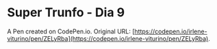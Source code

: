 # Super Trunfo - Dia 9

A Pen created on CodePen.io. Original URL: [https://codepen.io/irlene-viturino/pen/ZELyRba](https://codepen.io/irlene-viturino/pen/ZELyRba).


